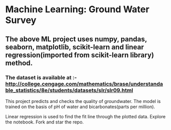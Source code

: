 # Machine Learning: Ground Water Survey
## The above ML project uses numpy, pandas, seaborn, matplotlib, scikit-learn and linear regression(imported from scikit-learn library) method.
### The dataset is available at :- http://college.cengage.com/mathematics/brase/understandable_statistics/8e/students/datasets/slr/slr09.html
<p>This project predicts and checks the quality of groundwater. The model is trained on the basis of pH of water and bicarbonates(parts per million). </p>

<p> Linear regression is used to find the fit line through the plotted data. Explore the notebook. Fork and star the repo.</p>

